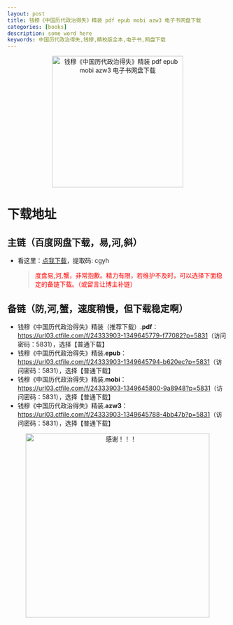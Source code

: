 ```yaml
---
layout: post
title: 钱穆《中国历代政治得失》精装 pdf epub mobi azw3 电子书网盘下载
categories: [books]
description: some word here
keywords: 中国历代政治得失,钱穆,精校版全本,电子书,网盘下载
---
```


<div align="center"><img src="https://qweree.cn/wp-content/uploads/2024/08/zhong-guo-li-dai-zheng-zhi-de-shi-tuya.jpg" alt="钱穆《中国历代政治得失》精装 pdf epub mobi azw3 电子书网盘下载" width="300px" height="auto"></div>

# 下载地址

## 主链（百度网盘下载，易,河,斜）

- 看这里：[点我下载](https://pan.baidu.com/s/1iMXUbSbtZQZjDcqDmnWUyw?pwd=cgyh)，提取码: cgyh

  > <p style="color:red" >度盘易,河,蟹，非常抱歉。精力有限，若维护不及时，可以选择下面稳定的备链下载。（或留言让博主补链）</p>

## 备链（防,河,蟹，速度稍慢，但下载稳定啊）

- 钱穆《中国历代政治得失》精装（推荐下载）.**pdf**：<https://url03.ctfile.com/f/24333903-1349645779-f77082?p=5831>（访问密码：5831），选择【普通下载】
- 钱穆《中国历代政治得失》精装.**epub**：<https://url03.ctfile.com/f/24333903-1349645794-b620ec?p=5831>（访问密码：5831），选择【普通下载】
- 钱穆《中国历代政治得失》精装.**mobi**：<https://url03.ctfile.com/f/24333903-1349645800-9a8948?p=5831>（访问密码：5831），选择【普通下载】
- 钱穆《中国历代政治得失》精装.**azw3**：<https://url03.ctfile.com/f/24333903-1349645788-4bb47b?p=5831>（访问密码：5831），选择【普通下载】

<div align="center"><img src="https://pic.imgdb.cn/item/661246bf68eb935713c7f81c.gif" alt="感谢！！！" width="420px" height="auto"/></div>

